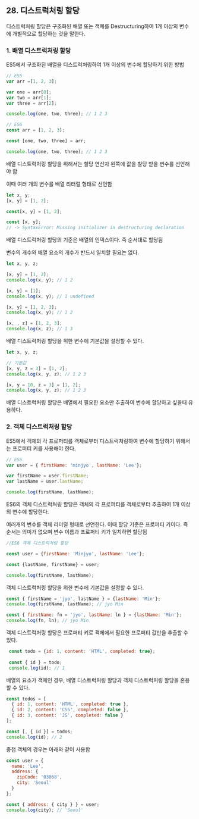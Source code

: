 ## 28. 디스트럭처링 할당

디스트럭처링 할당은 구조화된 배열 또는 객체를 Destructuring하여 1개 이상의 변수에 개별적으로 할당하는 것을 말한다. 



### 1. 배열 디스트럭처링 할당

ES5에서 구조화된 배열을 디스트럭처링하여 1개 이상의 변수에 할당하기 위한 방법

```javascript
// ES5
var arr =[1, 2, 3];

var one = arr[0];
var two = arr[1];
var three = arr[2];

console.log(one, two, three); // 1 2 3 
```

```javascript
// ES6
const arr = [1, 2, 3];

const [one, two, three] = arr;

console.log(one, two, three); // 1 2 3
```

배열 디스트럭처링 할당을 위해서는 할당 연산자 왼쪽에 값을 할당 받을 변수를 선언해야 함

이때 여러 개의 변수를 배열 리터럴 형태로 선언함

```javascript
let x, y;
[x, y] = [1, 2];

const[x, y] = [1, 2];

const [x, y];
// -> SyntaxError: Missing initializer in destructuring declaration
```

배열 디스트럭처링 할당의 기준은 배열의 인덱스이다. 즉 순서대로 할당됨

변수의 개수와 배열 요소의 개수가 반드시 일치할 필요는 없다.

```javascript
let x, y, z;

[x, y] = [1, 2];
console.log(x, y); // 1 2

[x, y] = [1];
console.log(x, y); // 1 undefined

[x, y] = [1, 2, 3];
console.log(x, y); // 1 2

[x, , z] = [1, 2, 3];
console.log(x, z); // 1 3
```

배열 디스트럭처링 할당을 위한 변수에 기본값을 설정할 수 있다.

```javascript
let x, y, z;

// 기본값
[x, y, z = 3] = [1, 2];
console.log(x, y, z); // 1 2 3

[x, y = 10, z = 3] = [1, 2];
console.log(x, y, z); // 1 2 3
```

배열 디스트럭처링 할당은 배열에서 필요한 요소만 추출하여 변수에 할당하고 싶을때 유용하다.



### 2. 객체 디스트럭처링 할당

ES5에서 객체의 각 프로퍼티를 객체로부터 디스트럭처링하여 변수에 할당하기 위해서는 프로퍼티 키를 사용해야 한다.

```javascript
// ES5
var user = { firstName: 'minjyo', lastName: 'Lee'};

var firstName = user.firstName;
var lastName = user.lastName;

console.log(firstName, lastName);
```

ES6의 객체 디스트럭처링 할당은 객체의 각 프로퍼티를 객체로부터 추출하여 1개 이상의 변수에 할당한다. 

여러개의 변수를 객체 리터럴 형태로 선언한다. 이때 할당 기준은 프로퍼티 키이다. 즉 순서는 의미가 없으며 변수 이름과 프로퍼티 키가 일치하면 할당됨

```javascript
//ES6 객체 디스트럭처링 할당

const user = {firstName: 'Minjyo', lastName: 'Lee'};

const {lastName, firstName} = user;

console.log(firstName, lastName);
```

객체 디스트럭처링 할당을 위한 변수에 기본값을 설정할 수 있다.

```javascript
const { firstName = 'jyo', lastName } = {lastName: 'Min'};
console.log(firstName, lastName); // jyo Min

const { firstName: fn = 'jyo', lastName: ln } = {lastName: 'Min'};
console.log(fn, ln); // jyo Min
```

객체 디스트럭처링 할당은 프로퍼티 키로 객체에서 필요한 프로퍼티 값만을 추출할 수 있다.

```javascript
 const todo = {id: 1, content: 'HTML', completed: true};
 
 const { id } = todo;
 console.log(id); // 1
```

배열의 요소가 객체인 경우, 배열 디스트럭처링 할당과 객체 디스트럭처링 할당을 혼용할 수 있다.

```javascript
const todos = [
  { id: 1, content: 'HTML', completed: true },
  { id: 2, content: 'CSS', completed: false },
  { id: 3, content: 'JS', completed: false }
];

const [, { id }] = todos;
console.log(id); // 2
```

중첩 객체의 경우는 아래와 같이 사용함

```javascript
const user = {
  name: 'Lee',
  address: {
    zipCode: '03068',
    city: 'Seoul'
  }
};

const { address: { city } } = user;
console.log(city); // 'Seoul'
```

